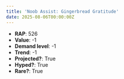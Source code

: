 ```yaml
---
title: 'Noob Assist: Gingerbread Gratitude'
date: 2025-08-06T00:00:00Z
---
```

- **RAP**: 526
- **Value**: -1
- **Demand level**: -1
- **Trend**: -1
- **Projected?**: True
- **Hyped?**: True
- **Rare?**: True
